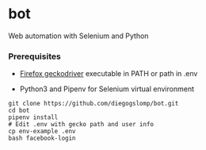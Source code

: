 # bot

Web automation with Selenium and Python

### Prerequisites

- [Firefox geckodriver](https://github.com/mozilla/geckodriver/releases) executable in PATH or path in .env

- Python3 and Pipenv for Selenium virtual environment

```
git clone https://github.com/diegogslomp/bot.git
cd bot
pipenv install
# Edit .env with gecko path and user info
cp env-example .env
bash facebook-login
```
